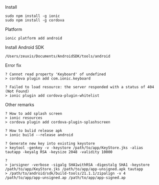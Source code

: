 Install

    sudo npm install -g ionic
    sudo npm install -g cordova

Platform

    ionic platform add android

Install Android SDK

    /Users/zeuxis/Documents/AndroidSDK/tools/android

Error fix

    ? Cannot read property 'Keyboard' of undefined
    > cordova plugin add com.ionic.keyboard

    ? Failed to load resource: the server responded with a status of 404 (Not Found)
    > ionic plugin add cordova-plugin-whitelist

Other remarks

    ? How to add splash screen
    > ionic resources
    > cordova plugin add cordova-plugin-splashscreen

    ? How to bulid release apk
    > ionic build --release android

    ? Generate new key into existing keystore
    > keytool -genkey -v -keystore /path/to/app/KeyStore.jks -alias tautapp -keyalg RSA -keysize 2048 -validity 10000

    ?
    > jarsigner -verbose -sigalg SHA1withRSA -digestalg SHA1 -keystore /path/to/app/KeyStore.jks /path/to/app/app-unsigned.apk tautapp
    > /path/to/android/sdk/build-tools/21.1.1/zipalign -v 4 /path/to/app/app-unsigned.ap /path/to/app/app-signed.ap
